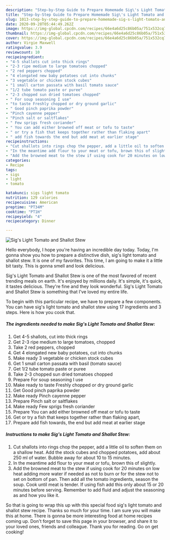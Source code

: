 ```yaml
---
description: "Step-by-Step Guide to Prepare Homemade Sig\'s Light Tomato and Shallot Stew"
title: "Step-by-Step Guide to Prepare Homemade Sig\'s Light Tomato and Shallot Stew"
slug: 1013-step-by-step-guide-to-prepare-homemade-sig-s-light-tomato-and-shallot-stew
date: 2020-09-28T05:44:49.262Z
image: https://img-global.cpcdn.com/recipes/66e4a6d25c86b05a/751x532cq70/sigs-light-tomato-and-shallot-stew-recipe-main-photo.jpg
thumbnail: https://img-global.cpcdn.com/recipes/66e4a6d25c86b05a/751x532cq70/sigs-light-tomato-and-shallot-stew-recipe-main-photo.jpg
cover: https://img-global.cpcdn.com/recipes/66e4a6d25c86b05a/751x532cq70/sigs-light-tomato-and-shallot-stew-recipe-main-photo.jpg
author: Virgie Maxwell
ratingvalue: 3.9
reviewcount: 10
recipeingredient:
- "4-5 shallots cut into thick rings"
- "2-3 ripe medium to large tomatoes chopped"
- "2 red peppers chopped"
- "4 elongated new baby potatoes cut into chunks"
- "3 vegetable or chicken stock cubes"
- "1 small carton passata with basil tomato sauce"
- "1/2 tube tomato paste or puree"
- "2-3 chopped sun dried tomatoes chopped"
- " For soup seasoning I use"
- "to taste Freshly chopped or dry ground garlic"
- " Good pinch paprika powder"
- "Pinch cayenne pepper"
- "Pinch salt or saltflakes"
- " Few sprigs fresh coriander"
- " You can add either browned off meat or tofu to taste"
- " or try a fish that keeps together rather than flaking apart"
- " add fish towards the end but add meat at earlier stage"
recipeinstructions:
- "Cut shallots into rings chop the pepper, add a little oil to soften them on a shallow heat. Add the stock cubes and chopped potatoes, add about 250 ml of water. Bubble away for about 10 to 15 minutes."
- "In the meantime add flour to your meat or tofu, brown this of slightly."
- "Add the browned meat to the stew if using cook for 20 minutes on low heat adding more water if needed as not to burn or for the stew not to set on bottom of pan. Then add all the tomato ingredients, season the soup. Cook until meat is tender. If using fish add this only about 15 or 20 minutes before serving. Remember to add fluid and adjust the seasoning as and how you like it."
categories:
- Recipe
tags:
- sigs
- light
- tomato

katakunci: sigs light tomato 
nutrition: 129 calories
recipecuisine: American
preptime: "PT34M"
cooktime: "PT1H"
recipeyield: "4"
recipecategory: Dinner

---
```



![Sig\'s Light Tomato and Shallot Stew](https://img-global.cpcdn.com/recipes/66e4a6d25c86b05a/751x532cq70/sigs-light-tomato-and-shallot-stew-recipe-main-photo.jpg)

Hello everybody, I hope you're having an incredible day today. Today, I'm gonna show you how to prepare a distinctive dish, sig\'s light tomato and shallot stew. It is one of my favorites. This time, I am going to make it a little bit tasty. This is gonna smell and look delicious.



Sig\'s Light Tomato and Shallot Stew is one of the most favored of recent trending meals on earth. It's enjoyed by millions daily. It's simple, it's quick, it tastes delicious. They're fine and they look wonderful. Sig\'s Light Tomato and Shallot Stew is something that I've loved my entire life.


To begin with this particular recipe, we have to prepare a few components. You can have sig\'s light tomato and shallot stew using 17 ingredients and 3 steps. Here is how you cook that.

##### The ingredients needed to make Sig\'s Light Tomato and Shallot Stew:

1. Get 4-5 shallots, cut into thick rings
1. Get 2-3 ripe medium to large tomatoes, chopped
1. Take 2 red peppers, chopped
1. Get 4 elongated new baby potatoes, cut into chunks
1. Make ready 3 vegetable or chicken stock cubes
1. Get 1 small carton passata with basil (tomato sauce)
1. Get 1/2 tube tomato paste or puree
1. Take 2-3 chopped sun dried tomatoes chopped
1. Prepare  For soup seasoning I use
1. Make ready to taste Freshly chopped or dry ground garlic
1. Get  Good pinch paprika powder
1. Make ready Pinch cayenne pepper
1. Prepare Pinch salt or saltflakes
1. Make ready  Few sprigs fresh coriander
1. Prepare  You can add either browned off meat or tofu to taste
1. Get  or try a fish that keeps together rather than flaking apart,
1. Prepare  add fish towards, the end but add meat at earlier stage




##### Instructions to make Sig\'s Light Tomato and Shallot Stew:

1. Cut shallots into rings chop the pepper, add a little oil to soften them on a shallow heat. Add the stock cubes and chopped potatoes, add about 250 ml of water. Bubble away for about 10 to 15 minutes.
1. In the meantime add flour to your meat or tofu, brown this of slightly.
1. Add the browned meat to the stew if using cook for 20 minutes on low heat adding more water if needed as not to burn or for the stew not to set on bottom of pan. Then add all the tomato ingredients, season the soup. Cook until meat is tender. If using fish add this only about 15 or 20 minutes before serving. Remember to add fluid and adjust the seasoning as and how you like it.




So that is going to wrap this up with this special food sig\'s light tomato and shallot stew recipe. Thanks so much for your time. I am sure you will make this at home. There is gonna be more interesting food at home recipes coming up. Don't forget to save this page in your browser, and share it to your loved ones, friends and colleague. Thank you for reading. Go on get cooking!
